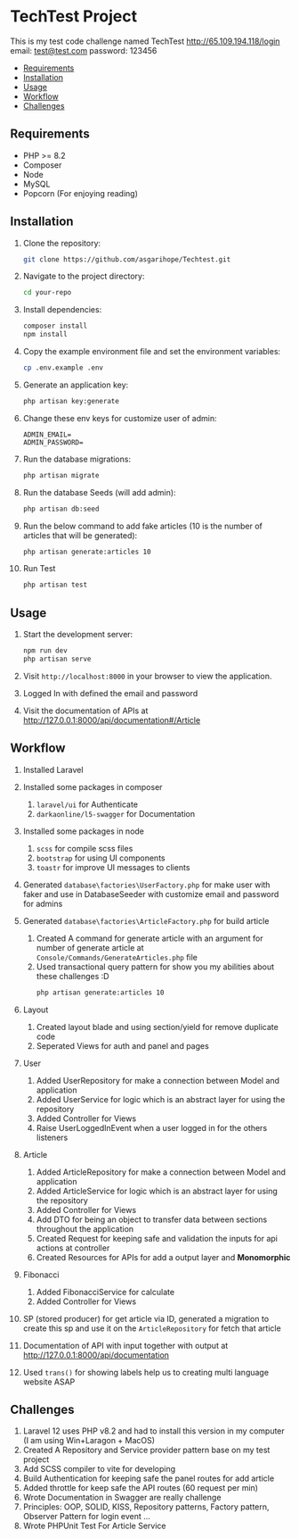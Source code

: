# TechTest Project

This is my test code challenge named TechTest 
http://65.109.194.118/login
email:               test@test.com
password:            123456

- [Requirements](#requirements)
- [Installation](#installation)
- [Usage](#usage)
- [Workflow](#workflow)
- [Challenges](#challenges)


## Requirements

- PHP >= 8.2
- Composer
- Node
- MySQL
- Popcorn (For enjoying reading)

## Installation

1. Clone the repository:

    ```bash
    git clone https://github.com/asgarihope/Techtest.git
    ```

2. Navigate to the project directory:

    ```bash
    cd your-repo
    ```

3. Install dependencies:

    ```bash
    composer install
    npm install
    ```

4. Copy the example environment file and set the environment variables:
    ```bash
    cp .env.example .env
    ```

5. Generate an application key:
    ```bash
    php artisan key:generate
    ``` 

6. Change these env keys for customize user of admin:
    ```
    ADMIN_EMAIL=
    ADMIN_PASSWORD=
    ``` 


7. Run the database migrations:

    ```bash
    php artisan migrate
    ```
   
8. Run the database Seeds (will add admin):

    ```bash
    php artisan db:seed
    ```

9. Run the below command to add fake articles (10 is the number of articles that will be generated):

    ```bash
    php artisan generate:articles 10
    ```
10. Run Test

    ```bash
    php artisan test
    ```

## Usage

1. Start the development server:

    ```bash
    npm run dev
    php artisan serve
    ```

2. Visit `http://localhost:8000` in your browser to view the application.
3. Logged In with defined the email and password
4. Visit the documentation of APIs at http://127.0.0.1:8000/api/documentation#/Article

## Workflow
1. Installed Laravel
2. Installed some packages in composer
   1. `laravel/ui` for Authenticate
   2. `darkaonline/l5-swagger` for Documentation
3. Installed some packages in node
   1. `scss` for compile scss files
   2. `bootstrap` for using UI components
   3. `toastr` for improve UI messages to clients
4. Generated `database\factories\UserFactory.php` for make user with faker and use in DatabaseSeeder with customize email and password for admins
5. Generated `database\factories\ArticleFactory.php` for build article
   1. Created A command for generate article with an argument for number of generate article at `Console/Commands/GenerateArticles.php` file
   2. Used transactional query pattern for show you my abilities about these challenges :D
       ```bash
       php artisan generate:articles 10
        ```
      
6. Layout
   1. Created layout blade  and using section/yield for remove duplicate code
   2. Seperated Views for auth and panel and pages
   
7. User
   1. Added UserRepository for make a connection between Model and application
   2. Added UserService for logic which is an abstract layer for using the repository
   3. Added Controller for Views
   4. Raise UserLoggedInEvent when a user logged in for the others listeners

8. Article
    1. Added ArticleRepository for make a connection between Model and application
    2. Added ArticleService for logic which is an abstract layer for using the repository
    3. Added Controller for Views
    4. Add DTO for being an object to transfer data between sections throughout the application
    5. Created Request for keeping safe and validation the inputs for api actions at controller
    6. Created Resources for APIs for add a output layer and **Monomorphic**
9. Fibonacci
    1. Added FibonacciService for calculate
    2. Added Controller for Views
10. SP (stored producer) for get article via ID, generated a migration to create this sp and use it on the `ArticleRepository` for fetch that article 
11. Documentation of API with input together with output at http://127.0.0.1:8000/api/documentation
12. Used `trans()` for showing labels help us to creating multi language website ASAP


## Challenges
1. Laravel 12 uses PHP v8.2 and had to install this version in my computer (I am using Win+Laragon + MacOS)
2. Created A Repository and Service provider pattern base on my test project
3. Add SCSS compiler to vite for developing
4. Build Authentication for keeping safe the panel routes for add article
5. Added throttle for keep safe the API routes (60 request per min)
6. Wrote Documentation in Swagger are really challenge
7. Principles: OOP, SOLID, KISS, Repository patterns, Factory pattern, Observer Pattern for login event ...
8. Wrote PHPUnit Test For Article Service 

